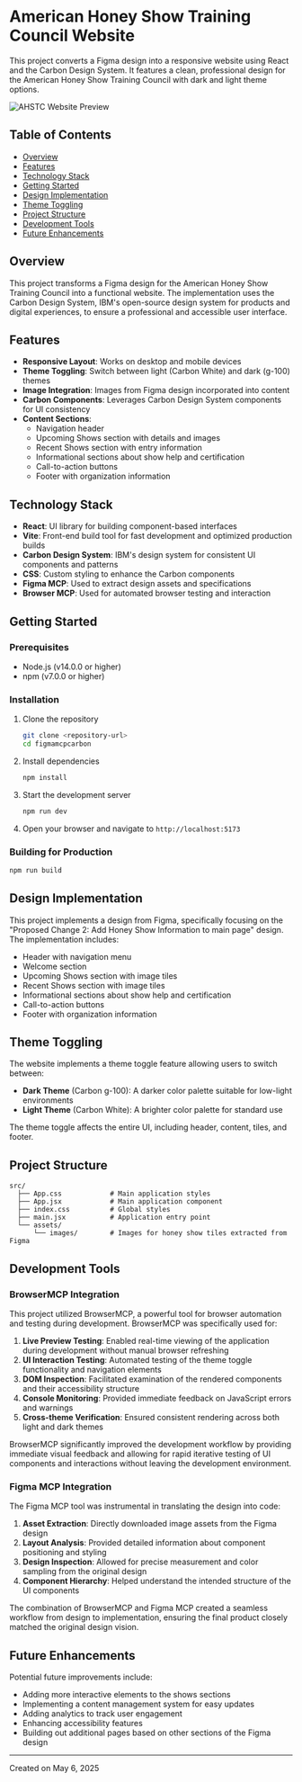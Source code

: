 # American Honey Show Training Council Website

This project converts a Figma design into a responsive website using React and the Carbon Design System. It features a clean, professional design for the American Honey Show Training Council with dark and light theme options.

![AHSTC Website Preview](public/website-preview.png)

## Table of Contents

- [Overview](#overview)
- [Features](#features)
- [Technology Stack](#technology-stack)
- [Getting Started](#getting-started)
- [Design Implementation](#design-implementation)
- [Theme Toggling](#theme-toggling)
- [Project Structure](#project-structure)
- [Development Tools](#development-tools)
- [Future Enhancements](#future-enhancements)

## Overview

This project transforms a Figma design for the American Honey Show Training Council into a functional website. The implementation uses the Carbon Design System, IBM's open-source design system for products and digital experiences, to ensure a professional and accessible user interface.

## Features

- **Responsive Layout**: Works on desktop and mobile devices
- **Theme Toggling**: Switch between light (Carbon White) and dark (g-100) themes
- **Image Integration**: Images from Figma design incorporated into content
- **Carbon Components**: Leverages Carbon Design System components for UI consistency
- **Content Sections**: 
  - Navigation header
  - Upcoming Shows section with details and images
  - Recent Shows section with entry information
  - Informational sections about show help and certification
  - Call-to-action buttons
  - Footer with organization information

## Technology Stack

- **React**: UI library for building component-based interfaces
- **Vite**: Front-end build tool for fast development and optimized production builds
- **Carbon Design System**: IBM's design system for consistent UI components and patterns
- **CSS**: Custom styling to enhance the Carbon components
- **Figma MCP**: Used to extract design assets and specifications
- **Browser MCP**: Used for automated browser testing and interaction

## Getting Started

### Prerequisites

- Node.js (v14.0.0 or higher)
- npm (v7.0.0 or higher)

### Installation

1. Clone the repository
   ```bash
   git clone <repository-url>
   cd figmamcpcarbon
   ```

2. Install dependencies
   ```bash
   npm install
   ```

3. Start the development server
   ```bash
   npm run dev
   ```

4. Open your browser and navigate to `http://localhost:5173`

### Building for Production

```bash
npm run build
```

## Design Implementation

This project implements a design from Figma, specifically focusing on the "Proposed Change 2: Add Honey Show Information to main page" design. The implementation includes:

- Header with navigation menu
- Welcome section
- Upcoming Shows section with image tiles
- Recent Shows section with image tiles
- Informational sections about show help and certification
- Call-to-action buttons
- Footer with organization information

## Theme Toggling

The website implements a theme toggle feature allowing users to switch between:

- **Dark Theme** (Carbon g-100): A darker color palette suitable for low-light environments
- **Light Theme** (Carbon White): A brighter color palette for standard use

The theme toggle affects the entire UI, including header, content, tiles, and footer.

## Project Structure

```
src/
  ├── App.css            # Main application styles
  ├── App.jsx            # Main application component
  ├── index.css          # Global styles
  ├── main.jsx           # Application entry point
  └── assets/
      └── images/        # Images for honey show tiles extracted from Figma
```

## Development Tools

### BrowserMCP Integration

This project utilized BrowserMCP, a powerful tool for browser automation and testing during development. BrowserMCP was specifically used for:

1. **Live Preview Testing**: Enabled real-time viewing of the application during development without manual browser refreshing
2. **UI Interaction Testing**: Automated testing of the theme toggle functionality and navigation elements
3. **DOM Inspection**: Facilitated examination of the rendered components and their accessibility structure
4. **Console Monitoring**: Provided immediate feedback on JavaScript errors and warnings
5. **Cross-theme Verification**: Ensured consistent rendering across both light and dark themes

BrowserMCP significantly improved the development workflow by providing immediate visual feedback and allowing for rapid iterative testing of UI components and interactions without leaving the development environment.

### Figma MCP Integration

The Figma MCP tool was instrumental in translating the design into code:

1. **Asset Extraction**: Directly downloaded image assets from the Figma design
2. **Layout Analysis**: Provided detailed information about component positioning and styling
3. **Design Inspection**: Allowed for precise measurement and color sampling from the original design
4. **Component Hierarchy**: Helped understand the intended structure of the UI components

The combination of BrowserMCP and Figma MCP created a seamless workflow from design to implementation, ensuring the final product closely matched the original design vision.

## Future Enhancements

Potential future improvements include:

- Adding more interactive elements to the shows sections
- Implementing a content management system for easy updates
- Adding analytics to track user engagement
- Enhancing accessibility features
- Building out additional pages based on other sections of the Figma design

---

Created on May 6, 2025
